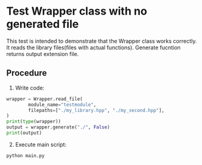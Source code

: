 # Test Wrapper class with no generated file

This test is intended to demonstrate that the Wrapper class works correctly. It reads the library files(files with actual functions).
Generate fucntion returns output extension file.

## Procedure
1. Write code:
```py
wrapper = Wrapper.read_file(
        module_name="testmodule",
        filepaths=["./my_library.hpp", "./my_second.hpp"],
)
print(type(wrapper))
output = wrapper.generate("./", False)
print(output)
```
2. Execute main script:
```
python main.py
```
